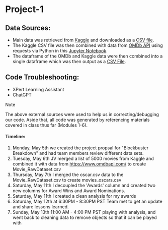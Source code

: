 # Project-1

## Data Sources:
- Main data was retrieved from [Kaggle](https://www.kaggle.com/) and downloaded as a [CSV file](Data/starting_7351.csv).
- The Kaggle CSV file was then combined with data from [OMDb API](https://www.omdbapi.com/) using requests via Python in this [Jupyter Notebook](Data/OMDB_API_Pull.ipynb). 
- The dataframe of the OMDb and Kaggle data were then combined into a single dataframe which was then output as a [CSV File](Data/final_1688.csv).

## Code Troubleshooting:
- XPert Learning Assistant
- ChatGPT
>[!NOTE]
> The above external sources were used to help us in correcting/debugging our code. Aside that, all code was generated by referencing materials covered in class thus far (Modules 1-6).


#### Timeline:
1. Monday, May 5th we created the project propsal for "Blockbuster Breakdown" and had team members review different data sets. 
2. Tuesday, May 6th JV merged a list of 5000 movies from Kaggle and combined it with data from https://www.omdbapi.com/ to create Movie_RawDataset.csv
3. Thursday, May 7th I merged the oscar.csv data to the Movie_RawDataset.csv to create movies_oscars.csv
4. Saturday, May 11th I decoupled the 'Awards' column and created two new columns for Award Wins and Award Nominations.
5. Saturday, May 11th I created a clean analysis for my awards
6. Saturday, May 12th at 6:30PM - 8:30PM PST Team met to get an update and share lessons learned.
7. Sunday, May 13th 11:00 AM - 4:00 PM PST playing with analysis, and went back to cleaning data to remove objects so that it can be played with 